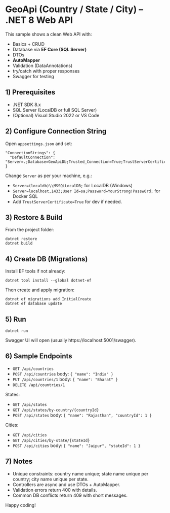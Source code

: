 # GeoApi (Country / State / City) – .NET 8 Web API

This sample shows a clean Web API with:
- Basics + CRUD
- Database via **EF Core (SQL Server)**
- DTOs
- **AutoMapper**
- Validation (DataAnnotations)
- try/catch with proper responses
- Swagger for testing

## 1) Prerequisites
- .NET SDK 8.x
- SQL Server (LocalDB or full SQL Server)
- (Optional) Visual Studio 2022 or VS Code

## 2) Configure Connection String
Open `appsettings.json` and set:
```
"ConnectionStrings": {
  "DefaultConnection": "Server=.;Database=GeoApiDb;Trusted_Connection=True;TrustServerCertificate=True"
}
```
Change `Server` as per your machine, e.g.:
- `Server=(localdb)\\MSSQLLocalDB;` for LocalDB (Windows)
- `Server=localhost,1433;User Id=sa;Password=YourStrong!Passw0rd;` for Docker SQL
- Add `TrustServerCertificate=True` for dev if needed.

## 3) Restore & Build
From the project folder:
```
dotnet restore
dotnet build
```

## 4) Create DB (Migrations)
Install EF tools if not already:
```
dotnet tool install --global dotnet-ef
```
Then create and apply migration:
```
dotnet ef migrations add InitialCreate
dotnet ef database update
```

## 5) Run
```
dotnet run
```
Swagger UI will open (usually https://localhost:5001/swagger).

## 6) Sample Endpoints
- `GET /api/countries`
- `POST /api/countries` body: `{ "name": "India" }`
- `PUT /api/countries/1` body: `{ "name": "Bharat" }`
- `DELETE /api/countries/1`

States:
- `GET /api/states`
- `GET /api/states/by-country/{countryId}`
- `POST /api/states` body: `{ "name": "Rajasthan", "countryId": 1 }`

Cities:
- `GET /api/cities`
- `GET /api/cities/by-state/{stateId}`
- `POST /api/cities` body: `{ "name": "Jaipur", "stateId": 1 }`

## 7) Notes
- Unique constraints: country name unique; state name unique per country; city name unique per state.
- Controllers are async and use DTOs + AutoMapper.
- Validation errors return 400 with details.
- Common DB conflicts return 409 with short messages.

Happy coding!
